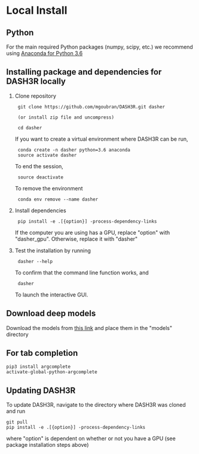 # Local Install

## Python
For the main required Python packages (numpy, scipy, etc.) we recommend using
[Anaconda for Python 3.6](https://www.continuum.io/downloads)

## Installing package and dependencies for DASH3R locally

1. Clone repository

        git clone https://github.com/mgoubran/DASH3R.git dasher

        (or install zip file and uncompress)

        cd dasher

    If you want to create a virtual environment where DASH3R can be run,

        conda create -n dasher python=3.6 anaconda
        source activate dasher
    
    To end the session,
    
        source deactivate
    
    To remove the environment
    
        conda env remove --name dasher

2. Install dependencies

        pip install -e .[{option}] -process-dependency-links

    If the computer you are using has a GPU, replace "option" with "dasher_gpu". Otherwise, replace it with "dasher"

3. Test the installation by running

        dasher --help
        
   To confirm that the command line function works, and
   
        dasher
        
   To launch the interactive GUI.

## Download deep models

Download the models from [this link](https://drive.google.com/open?id=10aVCDurd_mcB49mJfwm658IZg33u0pd2) and place them in the "models" directory

## For tab completion
    pip3 install argcomplete
    activate-global-python-argcomplete

## Updating DASH3R
To update DASH3R, navigate to the directory where DASH3R was cloned and run

    git pull
    pip install -e .[{option}] -process-dependency-links
    
where "option" is dependent on whether or not you have a GPU (see package installation steps above)
